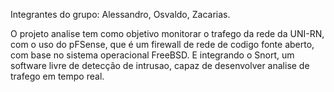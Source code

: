 Integrantes do grupo:
Alessandro,
Osvaldo,
Zacarias.

O projeto analise tem como objetivo monitorar o trafego da rede da UNI-RN, com o uso do pFSense, que é um firewall de rede de codigo fonte aberto, com base no sistema operacional FreeBSD. E integrando o Snort, um software livre de detecção de intrusao, capaz de desenvolver analise de trafego em tempo real. 
